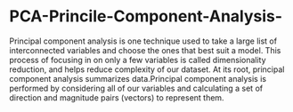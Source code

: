 # PCA-Princile-Component-Analysis-
Principal component analysis is one technique used to take a large list of interconnected variables and choose the ones that best suit a model. This process of focusing in on only a few variables is called dimensionality reduction, and helps reduce complexity of our dataset. At its root, principal component analysis summarizes data.Principal component analysis is performed by considering all of our variables and calculating a set of direction and magnitude pairs (vectors) to represent them.
